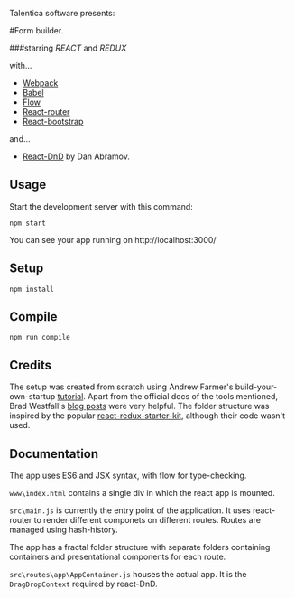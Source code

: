 Talentica software presents:

#Form builder.

###starring *REACT* and *REDUX*

with...

- [Webpack](http://webpack.github.io/docs/)
- [Babel](http://babeljs.io/docs/setup/#installation)
- [Flow](https://flowtype.org/)
- [React-router](https://react-router.now.sh/)
- [React-bootstrap](https://react-bootstrap.github.io/getting-started.html)

and...

- [React-DnD](https://gaearon.github.io/react-dnd/) by Dan Abramov.



Usage
---

Start the development server with this command:

```
npm start
```

You can see your app running on http://localhost:3000/

 

Setup
---

```
npm install
```



Compile
---

```
npm run compile
```


Credits
---

The setup was created from scratch using Andrew Farmer's build-your-own-startup [tutorial](http://andrewhfarmer.com/build-your-own-starter/#0-intro). Apart from the official docs of the tools mentioned, Brad Westfall's [blog posts](https://css-tricks.com/learning-react-router/) were very helpful. The folder structure was inspired by the popular [react-redux-starter-kit](https://github.com/davezuko/react-redux-starter-kit), although their code wasn't used.

Documentation
---

The app uses ES6 and JSX syntax, with flow for type-checking.

`www\index.html` contains a single div in which the react app is mounted.

`src\main.js` is currently the entry point of the application. It uses react-router to render different componets on different routes. Routes are managed using hash-history.

The app has a fractal folder structure with separate folders containing containers and presentational components for each route.

`src\routes\app\AppContainer.js` houses the actual app. It is the `DragDropContext` required by react-DnD.

